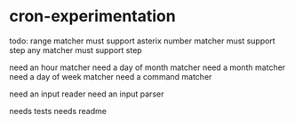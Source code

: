 # cron-experimentation

todo:
range matcher must support asterix
number matcher must support step
any matcher must support step

need an hour matcher
need a day of month matcher 
need a month matcher
need a day of week matcher
need a command matcher

need an input reader
need an input parser

needs tests
needs readme